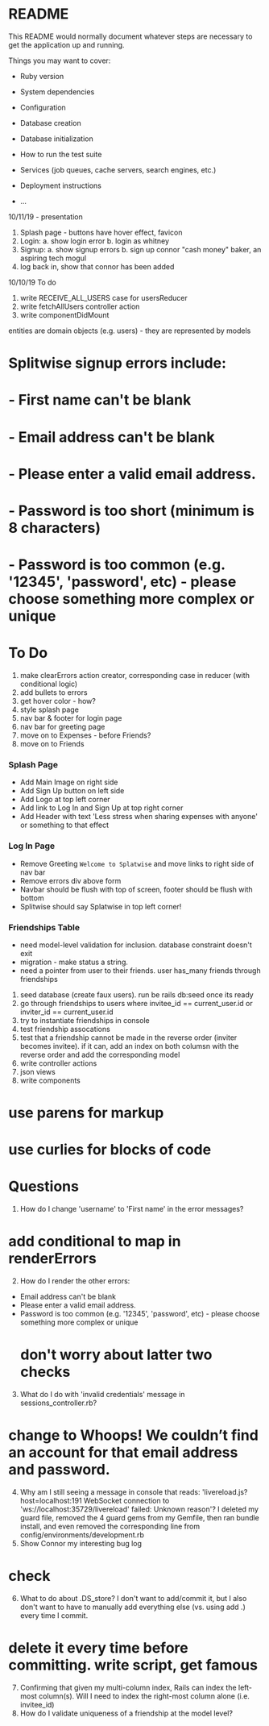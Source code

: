 # README

This README would normally document whatever steps are necessary to get the
application up and running.

Things you may want to cover:

* Ruby version

* System dependencies

* Configuration

* Database creation

* Database initialization

* How to run the test suite

* Services (job queues, cache servers, search engines, etc.)

* Deployment instructions

* ...

10/11/19 - presentation
1. Splash page - buttons have hover effect, favicon
2. Login:
  a. show login error
  b. login as whitney
3. Signup:
  a. show signup errors
  b. sign up connor "cash money" baker, an aspiring tech mogul
4. log back in, show that connor has been added


10/10/19 To do

1. write RECEIVE_ALL_USERS case for usersReducer
2. write fetchAllUsers controller action
3. write componentDidMount 

entities are domain objects (e.g. users) - they are represented by models

#  Splitwise signup errors include:
# - First name can't be blank
# - Email address can't be blank
# - Please enter a valid email address.
# - Password is too short (minimum is 8 characters)
# - Password is too common (e.g. '12345', 'password', etc) - please choose something more complex or unique

# To Do
1. make clearErrors action creator, corresponding case in reducer (with conditional logic)
2. add bullets to errors
3. get hover color - how?
4. style splash page
5. nav bar & footer for login page
6. nav bar for greeting page
7. move on to Expenses - before Friends?
8. move on to Friends

### Splash Page
- Add Main Image on right side
- Add Sign Up button on left side
- Add Logo at top left corner
- Add link to Log In and Sign Up at top right corner
- Add Header with text 'Less stress when sharing expenses with anyone' or something to that effect
​
### Log In Page
- Remove Greeting `Welcome to Splatwise` and move links to right side of nav bar
- Remove errors div above form
- Navbar should be flush with top of screen, footer should be flush with bottom
- Splitwise should say Splatwise in top left corner!

### Friendships Table
- need model-level validation for inclusion.  database constraint doesn't exit
- migration - make status a string.
- need a pointer from user to their friends.  user has_many friends through friendships

1. seed database (create faux users).  run be rails db:seed once its ready
2. go through friendships to users where invitee_id == current_user.id or inviter_id == current_user.id
3. try to instantiate friendships in console
4. test friendship assocations
5. test that a friendship cannot be made in the reverse order (inviter becomes invitee).  if it can, add an index on both columsn with the reverse order and add the corresponding model
6. write controller actions
7. json views
8. write components



  # use parens for markup
  # use curlies for blocks of code
# Questions
1. How do I change 'username' to 'First name' in the error messages?
  # add conditional to map in renderErrors
2. How do I render the other errors:
  - Email address can't be blank
  - Please enter a valid email address.
  - Password is too common (e.g. '12345', 'password', etc) - please choose something more complex or unique
    # don't worry about latter two checks
3. What do I do with 'invalid credentials' message in sessions_controller.rb?
  # change to Whoops! We couldn’t find an account for that email address and password.
4. Why am I still seeing a message in console that reads: 'livereload.js?host=localhost:191 WebSocket connection to 'ws://localhost:35729/livereload' failed: Unknown reason'?  I deleted my guard file, removed the 4 guard gems from my Gemfile, then ran bundle install, and even removed the corresponding line from config/environments/development.rb
5. Show Connor my interesting bug log
  # check
6. What to do about .DS_store?  I don't want to add/commit it, but I also don't want to have to manually add everything else (vs. using add .) every time I commit.
  # delete it every time before committing.  write script, get famous
7. Confirming that given my multi-column index, Rails can index the left-most column(s).  Will I need to index the right-most column alone (i.e. invitee_id) 
7. How do I validate uniqueness of a friendship at the model level?


  
